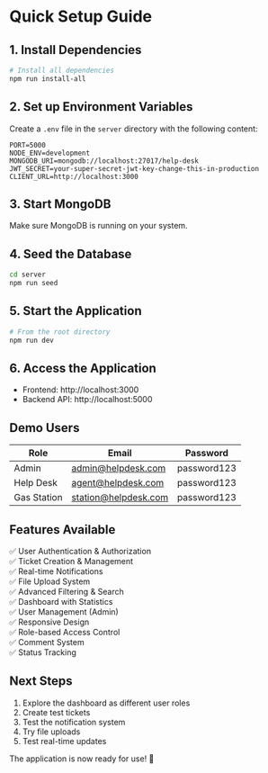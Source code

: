 # Quick Setup Guide

## 1. Install Dependencies

```bash
# Install all dependencies
npm run install-all
```

## 2. Set up Environment Variables

Create a `.env` file in the `server` directory with the following content:

```env
PORT=5000
NODE_ENV=development
MONGODB_URI=mongodb://localhost:27017/help-desk
JWT_SECRET=your-super-secret-jwt-key-change-this-in-production
CLIENT_URL=http://localhost:3000
```

## 3. Start MongoDB

Make sure MongoDB is running on your system.

## 4. Seed the Database

```bash
cd server
npm run seed
```

## 5. Start the Application

```bash
# From the root directory
npm run dev
```

## 6. Access the Application

- Frontend: http://localhost:3000
- Backend API: http://localhost:5000

## Demo Users

| Role | Email | Password |
|------|-------|----------|
| Admin | admin@helpdesk.com | password123 |
| Help Desk | agent@helpdesk.com | password123 |
| Gas Station | station@helpdesk.com | password123 |

## Features Available

✅ User Authentication & Authorization  
✅ Ticket Creation & Management  
✅ Real-time Notifications  
✅ File Upload System  
✅ Advanced Filtering & Search  
✅ Dashboard with Statistics  
✅ User Management (Admin)  
✅ Responsive Design  
✅ Role-based Access Control  
✅ Comment System  
✅ Status Tracking  

## Next Steps

1. Explore the dashboard as different user roles
2. Create test tickets
3. Test the notification system
4. Try file uploads
5. Test real-time updates

The application is now ready for use! 🚀 